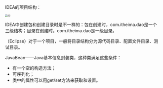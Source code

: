 IDEA的项目结构：

<img src="https://chua-n.gitee.io/blog-images/notebooks/Java/53.png" alt="53" style="zoom:50%;" />

IDEA中创建包和创建目录时是不一样的：包在创建时，com.itheima.dao是一个三级结构；目录在创建时，com.itheima.dao是一级目录。

（Eclipse）对于一个项目，一般将目录结构分为源代码目录、配置文件目录、测试目录。

JavaBean——Java基本信息封装类，这种类满足这些条件：

- 有一个空的构造方法；
- 可序列化；
- 类中的属性可以用get/set方法来获取和设置。

